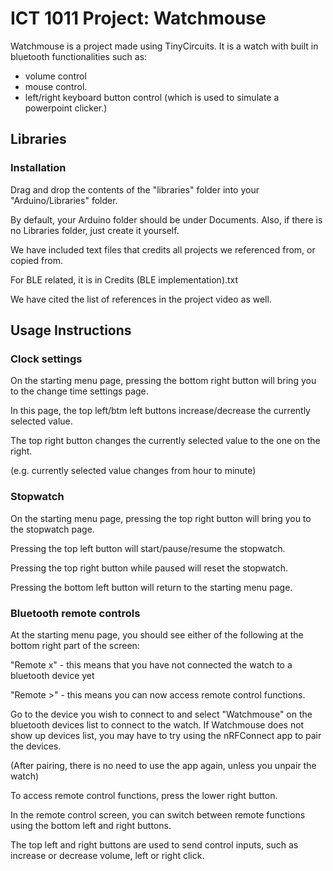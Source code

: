 # ICT 1011 Project: Watchmouse

Watchmouse is a project made using TinyCircuits. It is a watch with built in bluetooth functionalities such as: 
 - volume control 
 - mouse control.
 - left/right keyboard button control (which is used to simulate a powerpoint clicker.)

## Libraries 

### Installation

Drag and drop the contents of the "libraries" folder into your "Arduino/Libraries" folder.

By default, your Arduino folder should be under Documents. Also, if there is no Libraries folder, just create it yourself.

We have included text files that credits all projects we referenced from, or copied from.

For BLE related, it is in Credits (BLE implementation).txt

We have cited the list of references in the project video as well.

## Usage Instructions

### Clock settings

On the starting menu page,
pressing the bottom right button will bring you to the change time settings page.

In this page, the top left/btm left buttons increase/decrease the currently selected value.

The top right button changes the currently selected value to the one on the right.

(e.g. currently selected value changes from hour to minute)

### Stopwatch

On the starting menu page, pressing the top right button will bring you to the stopwatch page.

Pressing the top left button will start/pause/resume the stopwatch.

Pressing the top right button while paused will reset the stopwatch.

Pressing the bottom left button will return to the starting menu page.

### Bluetooth remote controls

At the starting menu page, you should see either of the following at the bottom right part of the screen:

"Remote x" - this means that you have not connected the watch to a bluetooth device yet

"Remote >" - this means you can now access remote control functions.

Go to the device you wish to connect to and select "Watchmouse" on the bluetooth devices list to connect to the watch. If Watchmouse does not show up devices list, you may have to try using the nRFConnect app to pair the devices. 

(After pairing, there is no need to use the app again, unless you unpair the watch)

To access remote control functions, press the lower right button. 

In the remote control screen, you can switch between remote functions using the bottom left and right buttons.

The top left and right buttons are used to send control inputs, such as increase or decrease volume, left or right click.